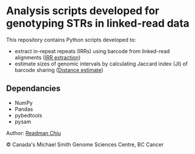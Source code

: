 # Analysis scripts developed for genotyping STRs in linked-read data

This repository contains Python scripts developed to:
- extract in-repeat repeats (IRRs) using barcode from linked-read alignments ([IRR extraction](irr/README.md))
- estimate sizes of genomic intervals by calculating Jaccard index (JI) of barcode sharing ([Distance estimate](jaccard_index/README.md))

## Dependancies
- NumPy
- Pandas
- pybedtools
- pysam

Author: [Readman Chiu](mailto:rchiu@bcgsc.ca)

:copyright: Canada's Michael Smith Genome Sciences Centre, BC Cancer
